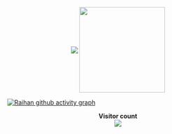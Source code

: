 
<p align="center">
    <img align="center" src="https://github-readme-stats.vercel.app/api?username=RaihanIIUC&show_icons=true&hide_border=true&title_color=94b4a4&amp&icon_color=FFFFFF&amp&text_color=FFFFFF&amp&bg_color=000000&count_private=true&include_all_commits=true"/>
    <img align="center" height="195px" src="https://github-readme-stats.vercel.app/api/top-langs/?username=HadiUzzaman04&text_color=FFFFFF&bg_color=000000&title_color=94b4a4&langs_count=15&layout=compact&hide_border=true" />
</p>


[![Raihan github activity graph](https://github-readme-activity-graph.vercel.app/graph?username=RaihanIIUC&theme=react-dark)](https://github.com/HadiUzzaman04/github-readme-activity-graph)

</p>
  <p align="center"> 
  <b>Visitor count</b><br>
  <img src="https://profile-counter.glitch.me/RaihanIIUC/count.svg" />
</p>
